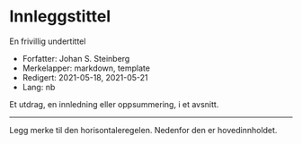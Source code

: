 # Innleggstittel

En frivillig undertittel

- Forfatter: Johan S. Steinberg
- Merkelapper: markdown, template
- Redigert: 2021-05-18, 2021-05-21
- Lang: nb

Et utdrag, en innledning eller oppsummering, i et avsnitt.

---

Legg merke til den horisontaleregelen. Nedenfor den er hovedinnholdet.
